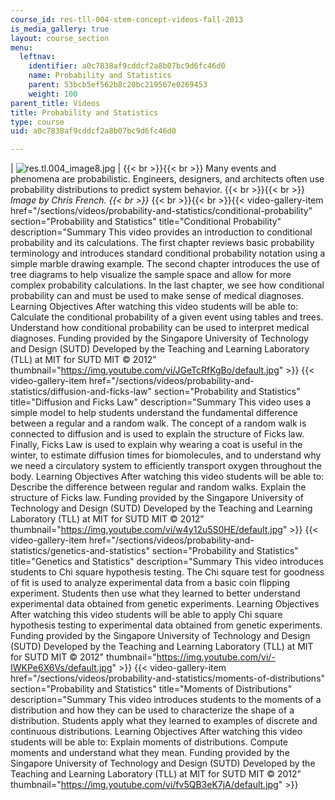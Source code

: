 ```yaml
---
course_id: res-tll-004-stem-concept-videos-fall-2013
is_media_gallery: true
layout: course_section
menu:
  leftnav:
    identifier: a0c7838af9cddcf2a8b07bc9d6fc46d0
    name: Probability and Statistics
    parent: 53bcb5ef562b8c20bc219567e0269453
    weight: 100
parent_title: Videos
title: Probability and Statistics
type: course
uid: a0c7838af9cddcf2a8b07bc9d6fc46d0

---
```


| ![res.tl.004_image8.jpg](/coursemedia/res-tll-004-stem-concept-videos-fall-2013/76a54c501874a4e03e17668bcf08a94b_res.tl.004_image8.jpg) |  {{< br >}}{{< br >}} Many events and phenomena are probabilistic. Engineers, designers, and architects often use probability distributions to predict system behavior. {{< br >}}{{< br >}} _Image by Chris French.  {{< br >}}_ {{< br >}}{{< br >}}{{< video-gallery-item href="/sections/videos/probability-and-statistics/conditional-probability" section="Probability and Statistics" title="Conditional Probability" description="Summary This video provides an introduction to conditional probability and its calculations. The first chapter reviews basic probability terminology and introduces standard conditional probability notation using a simple marble drawing example. The second chapter introduces the use of tree diagrams to help visualize the sample space and allow for more complex probability calculations. In the last chapter, we see how conditional probability can and must be used to make sense of medical diagnoses. Learning Objectives After watching this video students will be able to: Calculate the conditional probability of a given event using tables and trees. Understand how conditional probability can be used to interpret medical diagnoses. Funding provided by the Singapore University of Technology and Design (SUTD) Developed by the Teaching and Learning Laboratory (TLL) at MIT for SUTD MIT © 2012" thumbnail="https://img.youtube.com/vi/JGeTcRfKgBo/default.jpg" >}} {{< video-gallery-item href="/sections/videos/probability-and-statistics/diffusion-and-ficks-law" section="Probability and Statistics" title="Diffusion and Ficks Law" description="Summary This video uses a simple model to help students understand the fundamental difference between a regular and a random walk. The concept of a random walk is connected to diffusion and is used to explain the structure of Ficks law. Finally, Ficks Law is used to explain why wearing a coat is useful in the winter, to estimate diffusion times for biomolecules, and to understand why we need a circulatory system to efficiently transport oxygen throughout the body. Learning Objectives After watching this video students will be able to: Describe the difference between regular and random walks. Explain the structure of Ficks law. Funding provided by the Singapore University of Technology and Design (SUTD) Developed by the Teaching and Learning Laboratory (TLL) at MIT for SUTD MIT © 2012" thumbnail="https://img.youtube.com/vi/w4y12u5S0HE/default.jpg" >}} {{< video-gallery-item href="/sections/videos/probability-and-statistics/genetics-and-statistics" section="Probability and Statistics" title="Genetics and Statistics" description="Summary This video introduces students to Chi square hypothesis testing. The Chi square test for goodness of fit is used to analyze experimental data from a basic coin flipping experiment. Students then use what they learned to better understand experimental data obtained from genetic experiments. Learning Objectives After watching this video students will be able to apply Chi square hypothesis testing to experimental data obtained from genetic experiments. Funding provided by the Singapore University of Technology and Design (SUTD) Developed by the Teaching and Learning Laboratory (TLL) at MIT for SUTD MIT © 2012" thumbnail="https://img.youtube.com/vi/-IWKPe6X6Vs/default.jpg" >}} {{< video-gallery-item href="/sections/videos/probability-and-statistics/moments-of-distributions" section="Probability and Statistics" title="Moments of Distributions" description="Summary This video introduces students to the moments of a distribution and how they can be used to characterize the shape of a distribution. Students apply what they learned to examples of discrete and continuous distributions. Learning Objectives After watching this video students will be able to: Explain moments of distributions. Compute moments and understand what they mean. Funding provided by the Singapore University of Technology and Design (SUTD) Developed by the Teaching and Learning Laboratory (TLL) at MIT for SUTD MIT © 2012" thumbnail="https://img.youtube.com/vi/fv5QB3eK7jA/default.jpg" >}}